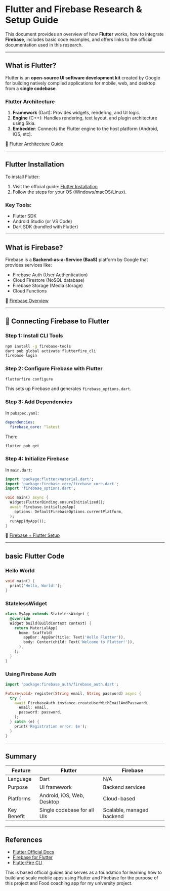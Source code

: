 # Flutter and Firebase Research & Setup Guide

This document provides an overview of how **Flutter** works, how to integrate **Firebase**, includes basic code examples, and offers links to the official documentation used in this research.

---

##  What is Flutter?
Flutter is an **open-source UI software development kit** created by Google for building natively compiled applications for mobile, web, and desktop from a **single codebase**.

###  Flutter Architecture
1. **Framework** (Dart): Provides widgets, rendering, and UI logic.
2. **Engine** (C++): Handles rendering, text layout, and plugin architecture using Skia.
3. **Embedder**: Connects the Flutter engine to the host platform (Android, iOS, etc).

🔗 [Flutter Architecture Guide](https://docs.flutter.dev/app-architecture/guide)

---

##  Flutter Installation
To install Flutter:
1. Visit the official guide: [Flutter Installation](https://docs.flutter.dev/get-started/install)
2. Follow the steps for your OS (Windows/macOS/Linux).

### Key Tools:
- Flutter SDK
- Android Studio (or VS Code)
- Dart SDK (bundled with Flutter)

---

##  What is Firebase?
Firebase is a **Backend-as-a-Service (BaaS)** platform by Google that provides services like:
- Firebase Auth (User Authentication)
- Cloud Firestore (NoSQL database)
- Firebase Storage (Media storage)
- Cloud Functions

🔗 [Firebase Overview](https://firebase.google.com/products)

---

## 🔌 Connecting Firebase to Flutter
### Step 1: Install CLI Tools
```bash
npm install -g firebase-tools
dart pub global activate flutterfire_cli
firebase login
```

### Step 2: Configure Firebase with Flutter
```bash
flutterfire configure
```
This sets up Firebase and generates `firebase_options.dart`.

### Step 3: Add Dependencies
In `pubspec.yaml`:
```yaml
dependencies:
  firebase_core: ^latest
```
Then:
```bash
flutter pub get
```

### Step 4: Initialize Firebase
In `main.dart`:
```dart
import 'package:flutter/material.dart';
import 'package:firebase_core/firebase_core.dart';
import 'firebase_options.dart';

void main() async {
  WidgetsFlutterBinding.ensureInitialized();
  await Firebase.initializeApp(
    options: DefaultFirebaseOptions.currentPlatform,
  );
  runApp(MyApp());
}
```

🔗 [Firebase + Flutter Setup](https://firebase.google.com/docs/flutter/setup)

---

##  basic Flutter Code
### Hello World
```dart
void main() {
  print('Hello, World!');
}
```

### StatelessWidget
```dart
class MyApp extends StatelessWidget {
  @override
  Widget build(BuildContext context) {
    return MaterialApp(
      home: Scaffold(
        appBar: AppBar(title: Text('Hello Flutter')),
        body: Center(child: Text('Welcome to Flutter!')),
      ),
    );
  }
}
```

### Using Firebase Auth
```dart
import 'package:firebase_auth/firebase_auth.dart';

Future<void> register(String email, String password) async {
  try {
    await FirebaseAuth.instance.createUserWithEmailAndPassword(
      email: email,
      password: password,
    );
  } catch (e) {
    print('Registration error: $e');
  }
}
```

---

## Summary
| Feature     | Flutter                      | Firebase                          |
|-------------|------------------------------|------------------------------------|
| Language    | Dart                         | N/A                                |
| Purpose     | UI framework                 | Backend services                   |
| Platforms   | Android, iOS, Web, Desktop   | Cloud-based                        |
| Key Benefit | Single codebase for all UIs  | Scalable, managed backend         |

---

##  References
- [Flutter Official Docs](https://docs.flutter.dev)
- [Firebase for Flutter](https://firebase.google.com/docs/flutter/setup)
- [FlutterFire CLI](https://firebase.flutter.dev/docs/cli/)

This is based official guides and serves as a foundation for learning how to build and scale mobile apps using Flutter and Firebase for the purpose of this project and Food coaching app for my university project.
